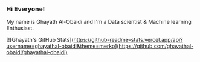 ### Hi Everyone!

My name is Ghayath Al-Obaidi and I'm a Data scientist & Machine learning Enthusiast.

[![Ghayath's GitHub Stats](https://github-readme-stats.vercel.app/api?username=ghayathal-obaidi&theme=merko](https://github.com/ghayathal-obaidi/ghayathal-obaidi)

<!--
**GhayathAl-Obaidi/GhayathAl-Obaidi** is a ✨ _special_ ✨ repository because its `README.md` (this file) appears on your GitHub profile.

Here are some ideas to get you started:

- 🔭 I’m currently working on ...
- 🌱 I’m currently learning ...
- 👯 I’m looking to collaborate on ...
- 🤔 I’m looking for help with ...
- 💬 Ask me about ...
- 📫 How to reach me: ...
- 😄 Pronouns: ...
- ⚡ Fun fact: ...
-->
